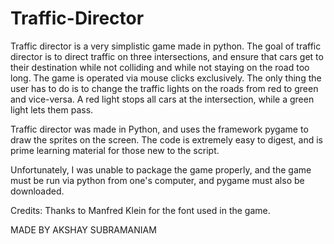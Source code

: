 # Traffic-Director

Traffic director is a very simplistic game made in python. The goal of traffic director is to direct traffic on three intersections,
and ensure that cars get to their destination while not colliding and while not staying on the road too long. The game is operated
via mouse clicks exclusively. The only thing the user has to do is to change the traffic lights on the roads from red to green and 
vice-versa. A red light stops all cars at the intersection, while a green light lets them pass. 

Traffic director was made in Python, and uses the framework pygame to draw the sprites on the screen. The code is extremely 
easy to digest, and is prime learning material for those new to the script.

Unfortunately, I was unable to package the game properly, and the game must be run via python from one's computer, and pygame 
must also be downloaded.

Credits: Thanks to Manfred Klein for the font used in the game.

MADE BY AKSHAY SUBRAMANIAM
